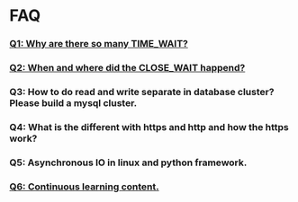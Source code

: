# FAQ
### [Q1: Why are there so many TIME_WAIT?](https://github.com/hatcherfang/FAQ/blob/master/Q1.md)  
### [Q2: When and where did the CLOSE_WAIT happend?](https://github.com/hatcherfang/FAQ/blob/master/Q2.md)  
### Q3: How to do read and write separate in database cluster? Please build a mysql cluster.   
### Q4: What is the different with https and http and how the https work?   
### Q5: Asynchronous IO in linux and python framework.
### [Q6: Continuous learning content.](https://github.com/hatcherfang/FAQ/blob/master/Q6.md)  
